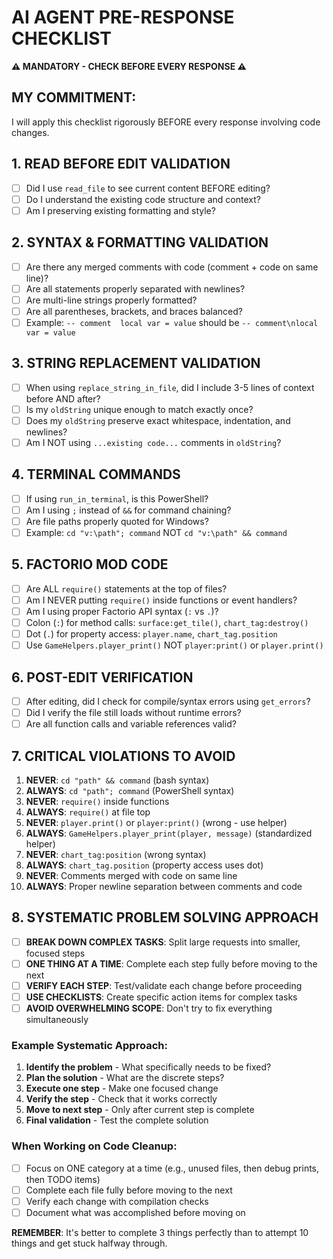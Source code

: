 # AI AGENT PRE-RESPONSE CHECKLIST
**⚠️ MANDATORY - CHECK BEFORE EVERY RESPONSE ⚠️**

## MY COMMITMENT:
I will apply this checklist rigorously BEFORE every response involving code changes.

## 1. READ BEFORE EDIT VALIDATION
- [ ] Did I use `read_file` to see current content BEFORE editing?
- [ ] Do I understand the existing code structure and context?
- [ ] Am I preserving existing formatting and style?

## 2. SYNTAX & FORMATTING VALIDATION
- [ ] Are there any merged comments with code (comment + code on same line)?
- [ ] Are all statements properly separated with newlines?
- [ ] Are multi-line strings properly formatted?
- [ ] Are all parentheses, brackets, and braces balanced?
- [ ] Example: `-- comment  local var = value` should be `-- comment\nlocal var = value`

## 3. STRING REPLACEMENT VALIDATION
- [ ] When using `replace_string_in_file`, did I include 3-5 lines of context before AND after?
- [ ] Is my `oldString` unique enough to match exactly once?
- [ ] Does my `oldString` preserve exact whitespace, indentation, and newlines?
- [ ] Am I NOT using `...existing code...` comments in `oldString`?

## 4. TERMINAL COMMANDS
- [ ] If using `run_in_terminal`, is this PowerShell?
- [ ] Am I using `;` instead of `&&` for command chaining?
- [ ] Are file paths properly quoted for Windows?
- [ ] Example: `cd "v:\path"; command` NOT `cd "v:\path" && command`

## 5. FACTORIO MOD CODE
- [ ] Are ALL `require()` statements at the top of files?
- [ ] Am I NEVER putting `require()` inside functions or event handlers?
- [ ] Am I using proper Factorio API syntax (`:` vs `.`)?
- [ ] Colon (`:`) for method calls: `surface:get_tile()`, `chart_tag:destroy()`
- [ ] Dot (`.`) for property access: `player.name`, `chart_tag.position`
- [ ] Use `GameHelpers.player_print()` NOT `player:print()` or `player.print()`

## 6. POST-EDIT VERIFICATION
- [ ] After editing, did I check for compile/syntax errors using `get_errors`?
- [ ] Did I verify the file still loads without runtime errors?
- [ ] Are all function calls and variable references valid?

## 7. CRITICAL VIOLATIONS TO AVOID
1. **NEVER**: `cd "path" && command` (bash syntax)
2. **ALWAYS**: `cd "path"; command` (PowerShell syntax)
3. **NEVER**: `require()` inside functions
4. **ALWAYS**: `require()` at file top
5. **NEVER**: `player.print()` or `player:print()` (wrong - use helper)
6. **ALWAYS**: `GameHelpers.player_print(player, message)` (standardized helper)
7. **NEVER**: `chart_tag:position` (wrong syntax)
8. **ALWAYS**: `chart_tag.position` (property access uses dot)
9. **NEVER**: Comments merged with code on same line
10. **ALWAYS**: Proper newline separation between comments and code

## 8. SYSTEMATIC PROBLEM SOLVING APPROACH
- [ ] **BREAK DOWN COMPLEX TASKS**: Split large requests into smaller, focused steps
- [ ] **ONE THING AT A TIME**: Complete each step fully before moving to the next
- [ ] **VERIFY EACH STEP**: Test/validate each change before proceeding
- [ ] **USE CHECKLISTS**: Create specific action items for complex tasks
- [ ] **AVOID OVERWHELMING SCOPE**: Don't try to fix everything simultaneously

### Example Systematic Approach:
1. **Identify the problem** - What specifically needs to be fixed?
2. **Plan the solution** - What are the discrete steps?
3. **Execute one step** - Make one focused change
4. **Verify the step** - Check that it works correctly
5. **Move to next step** - Only after current step is complete
6. **Final validation** - Test the complete solution

### When Working on Code Cleanup:
- [ ] Focus on ONE category at a time (e.g., unused files, then debug prints, then TODO items)
- [ ] Complete each file fully before moving to the next
- [ ] Verify each change with compilation checks
- [ ] Document what was accomplished before moving on

**REMEMBER**: It's better to complete 3 things perfectly than to attempt 10 things and get stuck halfway through.


